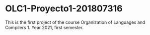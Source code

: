 # OLC1-Proyecto1-201807316
This is the first project of the course Organization of Languages ​​and Compilers 1. Year 2021, first semester.
